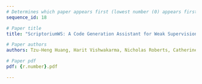 ```yaml
---
# Determines which paper appears first (lowest number (0) appears first)
sequence_id: 18

# Paper title
title: "ScriptoriumWS: A Code Generation Assistant for Weak Supervision"

# Paper authors
authors: Tzu-Heng Huang, Harit Vishwakarma, Nicholas Roberts, Catherine Cao, Spencer Schoenberg, Frederic Sala 

# Paper pdf
pdf: {r.number}.pdf

---
```

